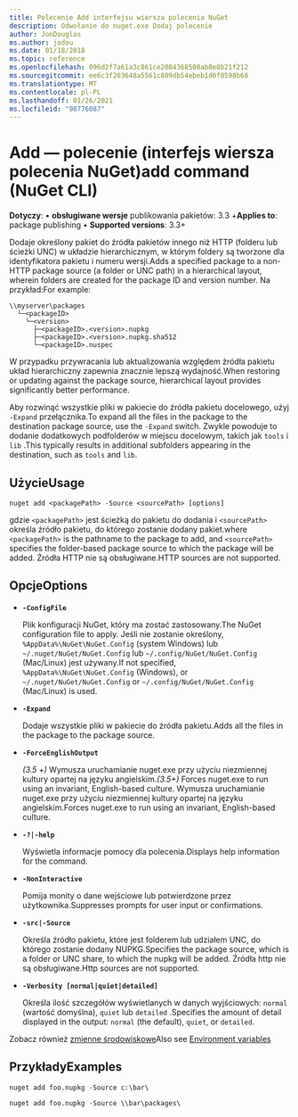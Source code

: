 ```yaml
---
title: Polecenie Add interfejsu wiersza polecenia NuGet
description: Odwołanie do nuget.exe Dodaj polecenie
author: JonDouglas
ms.author: jodou
ms.date: 01/18/2018
ms.topic: reference
ms.openlocfilehash: 096d2f7a61a3c861ce2084368500ab8e8b21f212
ms.sourcegitcommit: ee6c3f203648a5561c809db54ebeb1d0f0598b68
ms.translationtype: MT
ms.contentlocale: pl-PL
ms.lasthandoff: 01/26/2021
ms.locfileid: "98776087"
---
```

# <a name="add-command-nuget-cli"></a><span data-ttu-id="2a023-103">Add — polecenie (interfejs wiersza polecenia NuGet)</span><span class="sxs-lookup"><span data-stu-id="2a023-103">add command (NuGet CLI)</span></span>

<span data-ttu-id="2a023-104">**Dotyczy**: &bullet; **obsługiwane wersje** publikowania pakietów: 3.3 +</span><span class="sxs-lookup"><span data-stu-id="2a023-104">**Applies to**: package publishing &bullet; **Supported versions**: 3.3+</span></span>

<span data-ttu-id="2a023-105">Dodaje określony pakiet do źródła pakietów innego niż HTTP (folderu lub ścieżki UNC) w układzie hierarchicznym, w którym foldery są tworzone dla identyfikatora pakietu i numeru wersji.</span><span class="sxs-lookup"><span data-stu-id="2a023-105">Adds a specified package to a non-HTTP package source (a folder or UNC path) in a hierarchical layout, wherein folders are created for the package ID and version number.</span></span> <span data-ttu-id="2a023-106">Na przykład:</span><span class="sxs-lookup"><span data-stu-id="2a023-106">For example:</span></span>

```
\\myserver\packages
  └─<packageID>
    └─<version>
      ├─<packageID>.<version>.nupkg
      ├─<packageID>.<version>.nupkg.sha512
      └─<packageID>.nuspec
```

<span data-ttu-id="2a023-107">W przypadku przywracania lub aktualizowania względem źródła pakietu układ hierarchiczny zapewnia znacznie lepszą wydajność.</span><span class="sxs-lookup"><span data-stu-id="2a023-107">When restoring or updating against the package source, hierarchical layout provides significantly better performance.</span></span>

<span data-ttu-id="2a023-108">Aby rozwinąć wszystkie pliki w pakiecie do źródła pakietu docelowego, użyj `-Expand` przełącznika.</span><span class="sxs-lookup"><span data-stu-id="2a023-108">To expand all the files in the package to the destination package source, use the `-Expand` switch.</span></span> <span data-ttu-id="2a023-109">Zwykle powoduje to dodanie dodatkowych podfolderów w miejscu docelowym, takich jak `tools` i `lib` .</span><span class="sxs-lookup"><span data-stu-id="2a023-109">This typically results in additional subfolders appearing in the destination, such as `tools` and `lib`.</span></span>

## <a name="usage"></a><span data-ttu-id="2a023-110">Użycie</span><span class="sxs-lookup"><span data-stu-id="2a023-110">Usage</span></span>

```cli
nuget add <packagePath> -Source <sourcePath> [options]
```

<span data-ttu-id="2a023-111">gdzie `<packagePath>` jest ścieżką do pakietu do dodania i `<sourcePath>` określa źródło pakietu, do którego zostanie dodany pakiet.</span><span class="sxs-lookup"><span data-stu-id="2a023-111">where `<packagePath>` is the pathname to the package to add, and `<sourcePath>` specifies the folder-based package source to which the package will be added.</span></span> <span data-ttu-id="2a023-112">Źródła HTTP nie są obsługiwane.</span><span class="sxs-lookup"><span data-stu-id="2a023-112">HTTP sources are not supported.</span></span>

## <a name="options"></a><span data-ttu-id="2a023-113">Opcje</span><span class="sxs-lookup"><span data-stu-id="2a023-113">Options</span></span>

- **`-ConfigFile`**

  <span data-ttu-id="2a023-114">Plik konfiguracji NuGet, który ma zostać zastosowany.</span><span class="sxs-lookup"><span data-stu-id="2a023-114">The NuGet configuration file to apply.</span></span> <span data-ttu-id="2a023-115">Jeśli nie zostanie określony, `%AppData%\NuGet\NuGet.Config` (system Windows) lub `~/.nuget/NuGet/NuGet.Config` lub `~/.config/NuGet/NuGet.Config` (Mac/Linux) jest używany.</span><span class="sxs-lookup"><span data-stu-id="2a023-115">If not specified, `%AppData%\NuGet\NuGet.Config` (Windows), or `~/.nuget/NuGet/NuGet.Config` or `~/.config/NuGet/NuGet.Config` (Mac/Linux) is used.</span></span>

- **`-Expand`**

  <span data-ttu-id="2a023-116">Dodaje wszystkie pliki w pakiecie do źródła pakietu.</span><span class="sxs-lookup"><span data-stu-id="2a023-116">Adds all the files in the package to the package source.</span></span>

- **`-ForceEnglishOutput`**

  <span data-ttu-id="2a023-117">*(3.5 +)* Wymusza uruchamianie nuget.exe przy użyciu niezmiennej kultury opartej na języku angielskim.</span><span class="sxs-lookup"><span data-stu-id="2a023-117">*(3.5+)* Forces nuget.exe to run using an invariant, English-based culture.</span></span>
<span data-ttu-id="2a023-118">Wymusza uruchamianie nuget.exe przy użyciu niezmiennej kultury opartej na języku angielskim.</span><span class="sxs-lookup"><span data-stu-id="2a023-118">Forces nuget.exe to run using an invariant, English-based culture.</span></span>

- **`-?|-help`**

  <span data-ttu-id="2a023-119">Wyświetla informacje pomocy dla polecenia.</span><span class="sxs-lookup"><span data-stu-id="2a023-119">Displays help information for the command.</span></span>

- **`-NonInteractive`**

  <span data-ttu-id="2a023-120">Pomija monity o dane wejściowe lub potwierdzone przez użytkownika.</span><span class="sxs-lookup"><span data-stu-id="2a023-120">Suppresses prompts for user input or confirmations.</span></span>

- **`-src|-Source`**

   <span data-ttu-id="2a023-121">Określa źródło pakietu, które jest folderem lub udziałem UNC, do którego zostanie dodany NUPKG.</span><span class="sxs-lookup"><span data-stu-id="2a023-121">Specifies the package source, which is a folder or UNC share, to which the nupkg will be added.</span></span> <span data-ttu-id="2a023-122">Źródła http nie są obsługiwane.</span><span class="sxs-lookup"><span data-stu-id="2a023-122">Http sources are not supported.</span></span>

- **`-Verbosity [normal|quiet|detailed]`**

  <span data-ttu-id="2a023-123">Określa ilość szczegółów wyświetlanych w danych wyjściowych: `normal` (wartość domyślna), `quiet` lub `detailed` .</span><span class="sxs-lookup"><span data-stu-id="2a023-123">Specifies the amount of detail displayed in the output: `normal` (the default), `quiet`, or `detailed`.</span></span>

<span data-ttu-id="2a023-124">Zobacz również [zmienne środowiskowe](cli-ref-environment-variables.md)</span><span class="sxs-lookup"><span data-stu-id="2a023-124">Also see [Environment variables](cli-ref-environment-variables.md)</span></span>

## <a name="examples"></a><span data-ttu-id="2a023-125">Przykłady</span><span class="sxs-lookup"><span data-stu-id="2a023-125">Examples</span></span>

```cli
nuget add foo.nupkg -Source c:\bar\

nuget add foo.nupkg -Source \\bar\packages\
```
